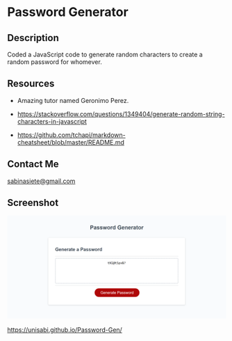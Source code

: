 # Password Generator

## Description

Coded a JavaScript code to generate random characters to create a random password for whomever.

## Resources

- Amazing tutor named Geronimo Perez.

- https://stackoverflow.com/questions/1349404/generate-random-string-characters-in-javascript
- https://github.com/tchapi/markdown-cheatsheet/blob/master/README.md

## Contact Me

sabinasiete@gmail.com

## Screenshot

![screenshot](assets/images/passwordgen.png)

https://unisabi.github.io/Password-Gen/